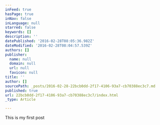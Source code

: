 ```yaml
---
inFeed: true
hasPage: true
inNav: false
inLanguage: null
starred: false
keywords: []
description: ''
datePublished: '2016-02-28T08:05:36.982Z'
dateModified: '2016-02-28T08:04:57.539Z'
authors: []
publisher:
  name: null
  domain: null
  url: null
  favicon: null
title: ''
author: []
sourcePath: _posts/2016-02-28-22bcb0dd-2f17-4106-93a7-cb70388ec3c7.md
published: true
url: 22bcb0dd-2f17-4106-93a7-cb70388ec3c7/index.html
_type: Article

---
```

This is my first post